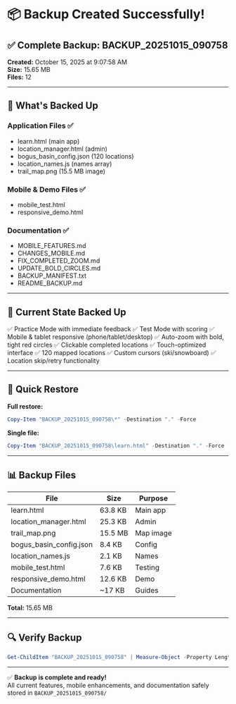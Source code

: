 # 📦 Backup Created Successfully!

## ✅ Complete Backup: BACKUP_20251015_090758

**Created:** October 15, 2025 at 9:07:58 AM  
**Size:** 15.65 MB  
**Files:** 12

---

## 📁 What's Backed Up

### Application Files ✅
- learn.html (main app)
- location_manager.html (admin)
- bogus_basin_config.json (120 locations)
- location_names.js (names array)
- trail_map.png (15.5 MB image)

### Mobile & Demo Files ✅
- mobile_test.html
- responsive_demo.html

### Documentation ✅
- MOBILE_FEATURES.md
- CHANGES_MOBILE.md
- FIX_COMPLETED_ZOOM.md
- UPDATE_BOLD_CIRCLES.md
- BACKUP_MANIFEST.txt
- README_BACKUP.md

---

## 🎯 Current State Backed Up

✅ Practice Mode with immediate feedback
✅ Test Mode with scoring
✅ Mobile & tablet responsive (phone/tablet/desktop)
✅ Auto-zoom with bold, tight red circles
✅ Clickable completed locations
✅ Touch-optimized interface
✅ 120 mapped locations
✅ Custom cursors (ski/snowboard)
✅ Location skip/retry functionality

---

## 🚀 Quick Restore

**Full restore:**
```powershell
Copy-Item "BACKUP_20251015_090758\*" -Destination "." -Force
```

**Single file:**
```powershell
Copy-Item "BACKUP_20251015_090758\learn.html" -Destination "." -Force
```

---

## 📊 Backup Files

| File | Size | Purpose |
|------|------|---------|
| learn.html | 63.8 KB | Main app |
| location_manager.html | 25.3 KB | Admin |
| trail_map.png | 15.5 MB | Map image |
| bogus_basin_config.json | 8.4 KB | Config |
| location_names.js | 2.1 KB | Names |
| mobile_test.html | 7.6 KB | Testing |
| responsive_demo.html | 12.6 KB | Demo |
| Documentation | ~17 KB | Guides |

**Total:** 15.65 MB

---

## 🔍 Verify Backup

```powershell
Get-ChildItem "BACKUP_20251015_090758" | Measure-Object -Property Length -Sum
```

---

✅ **Backup is complete and ready!**  
All current features, mobile enhancements, and documentation safely stored in `BACKUP_20251015_090758/`
